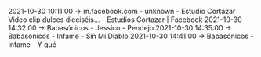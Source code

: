 2021-10-30 10:11:00 -> m.facebook.com - unknown - Estudio Cortázar Video clip dulces dieciséis... - Estudios Cortazar | Facebook
2021-10-30 14:32:00 -> Babasónicos - Jessico - Pendejo
2021-10-30 14:35:00 -> Babasónicos - Infame - Sin Mi Diablo
2021-10-30 14:41:00 -> Babasónicos - Infame - Y qué
